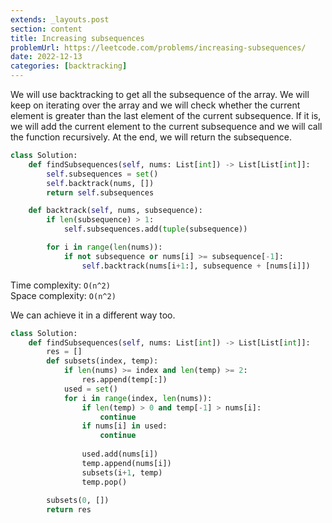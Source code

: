 ```yaml
---
extends: _layouts.post
section: content
title: Increasing subsequences
problemUrl: https://leetcode.com/problems/increasing-subsequences/
date: 2022-12-13
categories: [backtracking]
---
```


We will use backtracking to get all the subsequence of the array. We will keep on iterating over the array and we will check whether the current element is greater than the last element of the current subsequence. If it is, we will add the current element to the current subsequence and we will call the function recursively. At the end, we will return the subsequence.

```python
class Solution:
    def findSubsequences(self, nums: List[int]) -> List[List[int]]:
        self.subsequences = set()
        self.backtrack(nums, [])
        return self.subsequences

    def backtrack(self, nums, subsequence):
        if len(subsequence) > 1:
            self.subsequences.add(tuple(subsequence))

        for i in range(len(nums)):
            if not subsequence or nums[i] >= subsequence[-1]:
                self.backtrack(nums[i+1:], subsequence + [nums[i]])
```

Time complexity: `O(n^2)` <br/>
Space complexity: `O(n^2)`

We can achieve it in a different way too.

```python
class Solution:
    def findSubsequences(self, nums: List[int]) -> List[List[int]]:
        res = []
        def subsets(index, temp):
            if len(nums) >= index and len(temp) >= 2:
                res.append(temp[:])
            used = set()
            for i in range(index, len(nums)):
                if len(temp) > 0 and temp[-1] > nums[i]: 
                    continue
                if nums[i] in used: 
                    continue
                
                used.add(nums[i])
                temp.append(nums[i])
                subsets(i+1, temp)
                temp.pop()
        
        subsets(0, [])
        return res
```